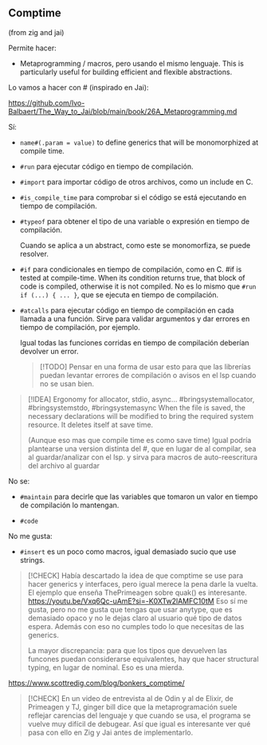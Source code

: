 ## Comptime

(from zig and jai)

Permite hacer:
- Metaprogramming / macros, pero usando el mismo lenguaje.
	This is particularly useful for building efficient and flexible abstractions.

Lo vamos a hacer con # (inspirado en Jai):

https://github.com/Ivo-Balbaert/The_Way_to_Jai/blob/main/book/26A_Metaprogramming.md

Sí:

- `name#(.param = value)` to define generics that will be monomorphized at compile time.

- `#run` para ejecutar código en tiempo de compilación.

- `#import` para importar código de otros archivos, como un include en C.

- `#is_compile_time` para comprobar si el código se está ejecutando en tiempo de compilación.

- `#typeof` para obtener el tipo de una variable o expresión en tiempo de compilación.

    Cuando se aplica a un abstract, como este se monomorfiza, se puede resolver.

- `#if` para condicionales en tiempo de compilación, como en C.
    #if is tested at compile-time. When its condition returns true, that block of code is compiled, otherwise it is not compiled.
    No es lo mismo que `#run if (...) { ... }`, que se ejecuta en tiempo de compilación.

- `#atcalls` para ejecutar código en tiempo de compilación en cada llamada a
    una función. Sirve para validar argumentos y dar errores en tiempo de
    compilación, por ejemplo.

    Igual todas las funciones corridas en tiempo de compilación deberían
    devolver un error.

    >[!TODO]
    >Pensar en una forma de usar esto para que las librerías puedan levantar
    >errores de compilación o avisos en el lsp cuando no se usan bien.

>[!IDEA] Ergonomy for allocator, stdio, async...
> #bringsystemallocator, #bringsystemstdo, #bringsystemasync
> When the file is saved, the necessary declarations will be modified to bring
> the required system resource.
> It deletes itself at save time.
>
> (Aunque eso mas que compile time es como save time) Igual podría plantearse
> una version distinta del #, que en lugar de al compilar, sea al
> guardar/analizar con el lsp. y sirva para macros de auto-reescritura del
> archivo al guardar


No se:

- `#maintain` para decirle que las variables que tomaron un valor en tiempo de
compilación lo mantengan.

- `#code`

No me gusta:

- `#insert` es un poco como macros, igual demasiado sucio que use strings.


> [!CHECK]
> Había descartado la idea de que comptime se use para hacer generics y
> interfaces, pero igual merece la pena darle la vuelta. El ejemplo que enseña
> ThePrimeagen sobre quak() es interesante.
> https://youtu.be/Vxq6Qc-uAmE?si=-K0XTw2lAMFC10tM
> Eso sí me gusta, pero no me gusta que tengas que usar anytype, que es
> demasiado opaco y no le dejas claro al usuario qué tipo de datos espera.
> Además con eso no cumples todo lo que necesitas de las generics.
>
> La mayor discrepancia: para que los tipos que devuelven las funcones puedan
> considerarse equivalentes, hay que hacer structural typing, en lugar de nominal.
> Eso es una mierda.

https://www.scottredig.com/blog/bonkers_comptime/


> [!CHECK]
> En un video de entrevista al de Odin y al de Elixir, de Primeagen y TJ,
> ginger bill dice que la metaprogramación suele reflejar carencias del
> lenguaje y que cuando se usa, el programa se vuelve muy difícil de debugear.
> Así que igual es interesante ver qué pasa con ello en Zig y Jai antes de
> implementarlo.


